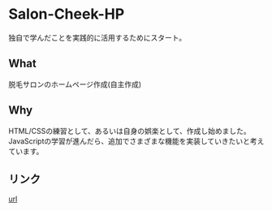 # Salon-Cheek-HP
独自で学んだことを実践的に活用するためにスタート。

## What
脱毛サロンのホームページ作成(自主作成)

## Why
HTML/CSSの練習として、あるいは自身の娯楽として、作成し始めました。  
JavaScriptの学習が進んだら、追加でさまざまな機能を実装していきたいと考えています。

## リンク
[url](file:///Users/sho-itsuka/projects/HP/index.html)

